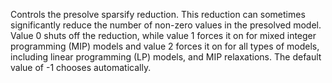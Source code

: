 Controls the presolve sparsify reduction. This reduction can sometimes significantly reduce the number of non-zero
values in the presolved model. Value 0 shuts off the reduction, while value 1 forces it on for mixed integer programming
(MIP) models and value 2 forces it on for all types of models, including linear programming (LP) models, and MIP
relaxations. The default value of -1 chooses automatically.